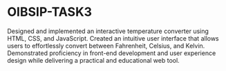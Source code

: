 # OIBSIP-TASK3

Designed and implemented an interactive temperature converter using HTML, CSS, and JavaScript. Created an intuitive user interface that allows users to effortlessly convert between Fahrenheit, Celsius, and Kelvin. Demonstrated proficiency in front-end development and user experience design while delivering a practical and educational web tool.

